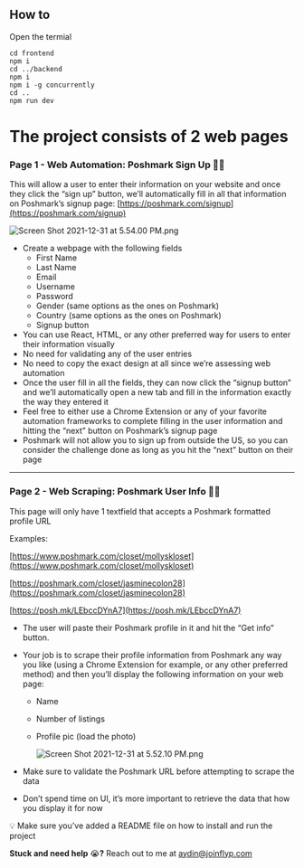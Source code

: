 ## How to
Open the termial
```
cd frontend
npm i
cd ../backend
npm i
npm i -g concurrently
cd ..
npm run dev
```


# The project consists of 2 web pages

### Page 1 - Web Automation: Poshmark Sign Up 💁‍♂️

This will allow a user to enter their information on your website and once they click the “sign up” button, we’ll automatically fill in all that information on Poshmark’s signup page: [https://poshmark.com/signup](https://poshmark.com/signup)

![Screen Shot 2021-12-31 at 5.54.00 PM.png](https://joinflyp.notion.site/image/https%3A%2F%2Fs3-us-west-2.amazonaws.com%2Fsecure.notion-static.com%2F02456119-22c3-4695-b0bd-04b044edf2f8%2FScreen_Shot_2021-12-31_at_5.54.00_PM.png?table=block&id=5489f3b0-d565-43c5-b814-b4a269a47000&spaceId=35a37d52-2370-4eed-994c-1b254e2b8ea3&width=580&userId=&cache=v2)

- Create a webpage with the following fields
    - First Name
    - Last Name
    - Email
    - Username
    - Password
    - Gender (same options as the ones on Poshmark)
    - Country (same options as the ones on Poshmark)
    - Signup button
- You can use React, HTML, or any other preferred way for users to enter their information visually
- No need for validating any of the user entries
- No need to copy the exact design at all since we’re assessing web automation
- Once the user fill in all the fields, they can now click the “signup button” and we’ll automatically open a new tab and fill in the information exactly the way they entered it
- Feel free to either use a Chrome Extension or any of your favorite automation frameworks to complete filling in the user information and hitting the “next” button on Poshmark’s signup page
- Poshmark will not allow you to sign up from outside the US, so you can consider the challenge done as long as you hit the “next” button on their page

---

### Page 2 - Web Scraping: Poshmark User Info 🙋‍♀️

This page will only have 1 textfield that accepts a Poshmark formatted profile URL

Examples:

[https://www.poshmark.com/closet/mollyskloset](https://www.poshmark.com/closet/mollyskloset)

[https://poshmark.com/closet/jasminecolon28](https://poshmark.com/closet/jasminecolon28)

[https://posh.mk/LEbccDYnA7](https://posh.mk/LEbccDYnA7)

- The user will paste their Poshmark profile in it and hit the “Get info” button.
- Your job is to scrape their profile information from Poshmark any way you like (using a Chrome Extension for example, or any other preferred method) and then you’ll display the following information on your web page:
    - Name
    - Number of listings
    - Profile pic (load the photo)
        
        ![Screen Shot 2021-12-31 at 5.52.10 PM.png](https://joinflyp.notion.site/image/https%3A%2F%2Fs3-us-west-2.amazonaws.com%2Fsecure.notion-static.com%2F65851998-9378-41df-91ba-608940efcc69%2FScreen_Shot_2021-12-31_at_5.52.10_PM.png?table=block&id=a9c67b3c-009f-4332-9120-bcaf01bf9c4b&spaceId=35a37d52-2370-4eed-994c-1b254e2b8ea3&width=670&userId=&cache=v2)
        
- Make sure to validate the Poshmark URL before attempting to scrape the data
- Don’t spend time on UI, it’s more important to retrieve the data that how you display it for now

<aside>
💡 Make sure you’ve added a README file on how to install and run the project

</aside>

**Stuck and need help** 😭**?** Reach out to me at aydin@joinflyp.com